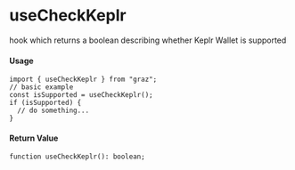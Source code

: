 # useCheckKeplr

hook which returns a boolean describing whether Keplr Wallet is supported

#### Usage

```tsx
import { useCheckKeplr } from "graz";
// basic example
const isSupported = useCheckKeplr();
if (isSupported) {
  // do something...
}
```

#### Return Value

```tsx
function useCheckKeplr(): boolean;
```
